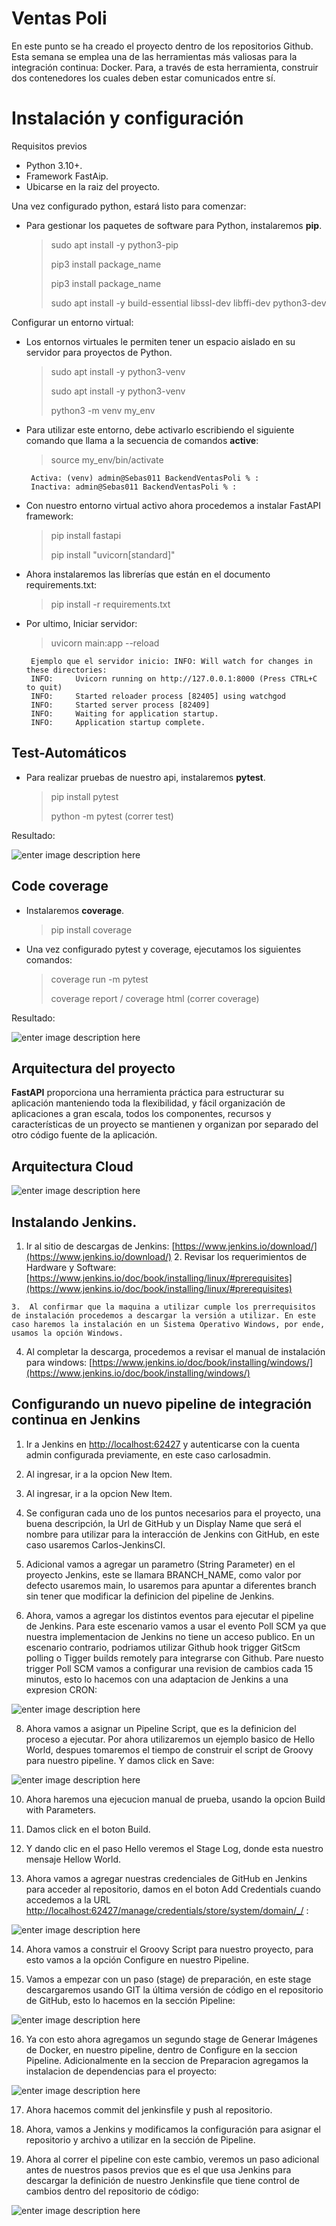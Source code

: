 
# Ventas Poli

En este punto se ha creado el proyecto dentro de los repositorios Github. Esta semana se
emplea una de las herramientas más valiosas para la integración continua: Docker. Para, a
través de esta herramienta, construir dos contenedores los cuales deben estar comunicados
entre sí.

# Instalación y configuración

Requisitos previos

- Python 3.10+.
- Framework FastAip.
- Ubicarse en la raiz del proyecto.

Una vez configurado python, estará listo para comenzar:

- Para gestionar los paquetes de software para Python, instalaremos **pip**.

	> sudo apt install -y python3-pip
	> 
	> pip3 install package_name
	> 
	> pip3 install package_name
	> 
	> sudo apt install -y build-essential libssl-dev libffi-dev python3-dev

Configurar un entorno virtual:

- Los entornos virtuales le permiten tener un espacio aislado en su servidor para proyectos de Python.
	> sudo apt install -y python3-venv
	> 
	> sudo apt install -y python3-venv
	> 
	> python3 -m venv my_env

- Para utilizar este entorno, debe activarlo escribiendo el siguiente comando que llama a la secuencia de comandos **active**:
	> source my_env/bin/activate
	> 
       Activa: (venv) admin@Sebas011 BackendVentasPoli % :
       Inactiva: admin@Sebas011 BackendVentasPoli % : 	

- Con nuestro entorno virtual activo ahora procedemos a instalar FastAPI framework:
	> pip install fastapi
	> 
	> pip install "uvicorn[standard]"

- Ahora instalaremos las librerías que están en el documento requirements.txt:
	> pip install -r requirements.txt
 
 - Por ultimo, Iniciar servidor:
	> uvicorn main:app --reload
	>
        Ejemplo que el servidor inicio: INFO: Will watch for changes in these directories:
        INFO:     Uvicorn running on http://127.0.0.1:8000 (Press CTRL+C to quit)
        INFO:     Started reloader process [82405] using watchgod
        INFO:     Started server process [82409]
        INFO:     Waiting for application startup.
        INFO:     Application startup complete.
        
## Test-Automáticos

- Para realizar pruebas de nuestro api, instalaremos **pytest**.

	> pip install pytest
	>
	> python -m pytest (correr test)

Resultado:
	
![enter image description here](https://i.postimg.cc/gjnJg3Vv/Whats-App-Image-2022-11-07-at-1-48-25-PM.jpg)

## Code coverage

- Instalaremos **coverage**.
	> pip install coverage

- Una vez configurado pytest y coverage, ejecutamos los siguientes comandos:
	> coverage run -m pytest
	>
	> coverage  report / coverage html (correr coverage)

Resultado:

![enter image description here](https://i.postimg.cc/kXJQrz5X/Whats-App-Image-2022-11-07-at-2-04-24-PM.jpg)

## Arquitectura del proyecto

**FastAPI** proporciona una herramienta práctica para estructurar su aplicación manteniendo toda la flexibilidad, y fácil organización de aplicaciones a gran escala, todos los componentes, recursos y características de un proyecto se mantienen y organizan por separado del otro código fuente de la aplicación.

## Arquitectura Cloud
![enter image description here](https://i.postimg.cc/76gWvzm2/Whats-App-Image-2022-11-06-at-5-38-18-PM.jpg)

## Instalando Jenkins.

   1.  Ir al sitio de descargas de Jenkins: [https://www.jenkins.io/download/](https://www.jenkins.io/download/)
    2.  Revisar los requerimientos de Hardware y Software: [https://www.jenkins.io/doc/book/installing/linux/#prerequisites](https://www.jenkins.io/doc/book/installing/linux/#prerequisites)

    3.  Al confirmar que la maquina a utilizar cumple los prerrequisitos de instalación procedemos a descargar la versión a utilizar. En este caso haremos la instalación en un Sistema Operativo Windows, por ende, usamos la opción Windows.

4. Al completar la descarga, procedemos a  revisar el manual de instalación para windows: [https://www.jenkins.io/doc/book/installing/windows/](https://www.jenkins.io/doc/book/installing/windows/)

## Configurando un nuevo pipeline de integración continua en Jenkins

1. Ir a Jenkins en [http://localhost:62427](http://localhost:62427/) y autenticarse con la cuenta admin configurada previamente, en este caso carlosadmin.

2. Al ingresar, ir a la opcion New Item.

3. Al ingresar, ir a la opcion New Item.

4. Se configuran cada uno de los puntos necesarios para el proyecto, una buena descripción, la Url de GitHub y un Display  Name que será el nombre para utilizar para la interacción de Jenkins con GitHub, en este caso usaremos Carlos-JenkinsCI.

5. Adicional  vamos a agregar un parametro (String Parameter) en el proyecto Jenkins, este se llamara BRANCH_NAME, como valor por defecto usaremos main, lo usaremos para apuntar a diferentes branch sin tener que modificar la definicion del pipeline de Jenkins.

6. Ahora, vamos a agregar los distintos eventos para ejecutar el pipeline de Jenkins. Para este escenario vamos a usar el evento Poll SCM ya que nuestra implementacion de Jenkins no tiene un acceso publico. En un escenario contrario, podriamos utilizar Github hook trigger GitScm polling o Tigger builds remotely para integrarse con Github. Pare nuesto trigger Poll SCM vamos a configurar una revision de cambios cada 15 minutos, esto lo hacemos con una adaptacion de Jenkins a una expresion CRON:

![enter image description here](https://i.postimg.cc/QdDNQCGR/Screenshot-2022-11-22-at-2-38-02-PM.png)

8. Ahora vamos a asignar un Pipeline Script, que es la definicion del proceso a ejecutar. Por ahora utilizaremos un ejemplo basico de Hello World, despues tomaremos el tiempo de construir el script de Groovy para nuestro pipeline. Y damos click en Save:

![enter image description here](https://i.postimg.cc/k4TRZ896/Screenshot-2022-11-22-at-2-39-01-PM.png)

10. Ahora haremos una ejecucion manual de prueba, usando la opcion Build with Parameters.

11. Damos click en el boton Build.

12. Y dando clic en el paso Hello veremos el Stage Log, donde esta nuestro mensaje Hellow World.

13. Ahora vamos a agregar nuestras credenciales de GitHub en Jenkins para acceder al repositorio, damos en el boton Add  Credentials cuando accedemos a la URL [http://localhost:62427/manage/credentials/store/system/domain/_/](http://localhost:62427/manage/credentials/store/system/domain/_/) :

![enter image description here](https://i.postimg.cc/bYGJ0ddv/Screenshot-2022-11-22-at-2-58-00-PM.png)

14. Ahora vamos a construir el Groovy Script para nuestro proyecto, para esto vamos a la opción Configure en nuestro Pipeline.

15. Vamos a empezar con un paso (stage) de preparación, en este stage descargaremos usando GIT la última versión de código en el repositorio de GitHub, esto lo hacemos en la sección Pipeline:

![enter image description here](https://i.postimg.cc/G2yWt0hb/Screenshot-2022-11-22-at-3-00-32-PM.png)

16. Ya con esto ahora agregamos un segundo stage de Generar Imágenes de Docker, en nuestro pipeline, dentro de Configure en la seccion Pipeline. Adicionalmente en la seccion de Preparacion agregamos la instalacion de dependencias para el proyecto:

![enter image description here](https://i.postimg.cc/VsBtTDXh/Screenshot-2022-11-22-at-3-58-20-PM.png)

17. Ahora hacemos commit del jenkinsfile y push al repositorio.

18. Ahora, vamos a Jenkins y modificamos la configuración para asignar el repositorio y archivo a utilizar en la sección de Pipeline.
19. Ahora al correr el pipeline con este cambio, veremos un paso adicional antes de nuestros pasos previos que es el que usa Jenkins para descargar la definición de nuestro Jenkinsfile que tiene control de cambios dentro del repositorio de código:

![enter image description here](https://i.postimg.cc/GpqNqkqT/Screenshot-2022-11-22-at-4-01-24-PM.png)
